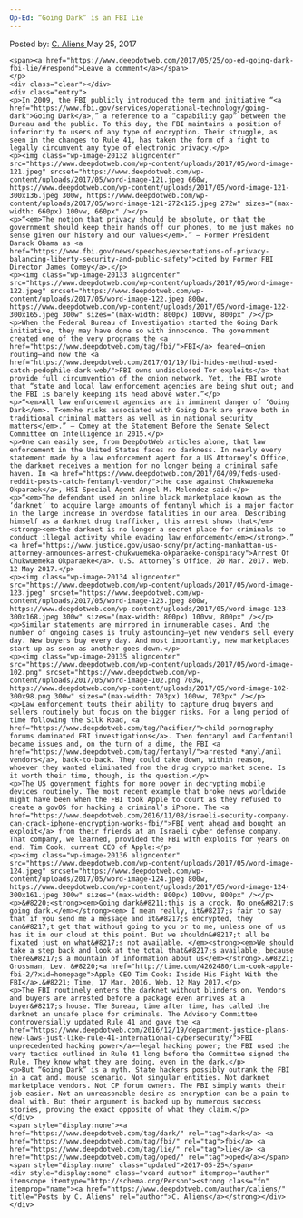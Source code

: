 ```yaml
---
Op-Ed: “Going Dark” is an FBI Lie
---
```

<article class="post-listing post-20105 post type-post status-publish format-standard has-post-thumbnail hentry  tag-dark tag-fbi tag-lie tag-oped">
    <div class="post-inner">
        <span>Posted by: <a href="https://www.deepdotweb.com/author/caliens/" title="">C. Aliens </a></span>
    <span>May 25, 2017</span>
    
    <span><a href="https://www.deepdotweb.com/2017/05/25/op-ed-going-dark-fbi-lie/#respond">Leave a comment</a></span>
    </p>
    <div class="clear"></div>
    <div class="entry">
    <p>In 2009, the FBI publicly introduced the term and initiative “<a href="https://www.fbi.gov/services/operational-technology/going-dark">Going Dark</a>,” a reference to a “capability gap” between the Bureau and the public. To this day, the FBI maintains a position of inferiority to users of any type of encryption. Their struggle, as seen in the changes to Rule 41, has taken the form of a fight to legally circumvent any type of electronic privacy.</p>
    <p><img class="wp-image-20132 aligncenter" src="https://www.deepdotweb.com/wp-content/uploads/2017/05/word-image-121.jpeg" srcset="https://www.deepdotweb.com/wp-content/uploads/2017/05/word-image-121.jpeg 660w, https://www.deepdotweb.com/wp-content/uploads/2017/05/word-image-121-300x136.jpeg 300w, https://www.deepdotweb.com/wp-content/uploads/2017/05/word-image-121-272x125.jpeg 272w" sizes="(max-width: 660px) 100vw, 660px" /></p>
    <p>“<em>The notion that privacy should be absolute, or that the government should keep their hands off our phones, to me just makes no sense given our history and our values</em>.” – Former President Barack Obama as <a href="https://www.fbi.gov/news/speeches/expectations-of-privacy-balancing-liberty-security-and-public-safety">cited by Former FBI Director James Comey</a>.</p>
    <p><img class="wp-image-20133 aligncenter" src="https://www.deepdotweb.com/wp-content/uploads/2017/05/word-image-122.jpeg" srcset="https://www.deepdotweb.com/wp-content/uploads/2017/05/word-image-122.jpeg 800w, https://www.deepdotweb.com/wp-content/uploads/2017/05/word-image-122-300x165.jpeg 300w" sizes="(max-width: 800px) 100vw, 800px" /></p>
    <p>When the Federal Bureau of Investigation started the Going Dark initiative, they may have done so with innocence. The government created one of the very programs the <a href="https://www.deepdotweb.com/tag/fbi/">FBI</a> feared—onion routing—and now the <a href="https://www.deepdotweb.com/2017/01/19/fbi-hides-method-used-catch-pedophile-dark-web/">FBI owns undisclosed Tor exploits</a> that provide full circumvention of the onion network. Yet, the FBI wrote that “state and local law enforcement agencies are being shut out; and the FBI is barely keeping its head above water.”</p>
    <p>“<em>All law enforcement agencies are in imminent danger of ‘Going Dark</em>. T<em>he risks associated with Going Dark are grave both in traditional criminal matters as well as in national security matters</em>.” – Comey at the Statement Before the Senate Select Committee on Intelligence in 2015.</p>
    <p>One can easily see, from DeepDotWeb articles alone, that law enforcement in the United States faces no darkness. In nearly every statement made by a law enforcement agent for a US Attorney’s Office, the darknet receives a mention for no longer being a criminal safe haven. In <a href="https://www.deepdotweb.com/2017/04/09/feds-used-reddit-posts-catch-fentanyl-vendor/">the case against Chukwuemeka Okparaek</a>, HSI Special Agent Angel M. Melendez said:</p>
    <p>“<em>The defendant used an online black marketplace known as the ‘darknet’ to acquire large amounts of fentanyl which is a major factor in the large increase in overdose fatalities in our area. Describing himself as a darknet drug trafficker, this arrest shows that</em> <strong><em>the darknet is no longer a secret place for criminals to conduct illegal activity while evading law enforcement</em></strong>.” <a href="https://www.justice.gov/usao-sdny/pr/acting-manhattan-us-attorney-announces-arrest-chukwuemeka-okparaeke-conspiracy">Arrest Of Chukwuemeka Okparaeke</a>. U.S. Attorney’s Office, 20 Mar. 2017. Web. 12 May 2017.</p>
    <p><img class="wp-image-20134 aligncenter" src="https://www.deepdotweb.com/wp-content/uploads/2017/05/word-image-123.jpeg" srcset="https://www.deepdotweb.com/wp-content/uploads/2017/05/word-image-123.jpeg 800w, https://www.deepdotweb.com/wp-content/uploads/2017/05/word-image-123-300x168.jpeg 300w" sizes="(max-width: 800px) 100vw, 800px" /></p>
    <p>Similar statements are mirrored in innumerable cases. And the number of ongoing cases is truly astounding—yet new vendors sell every day. New buyers buy every day. And most importantly, new marketplaces start up as soon as another goes down.</p>
    <p><img class="wp-image-20135 aligncenter" src="https://www.deepdotweb.com/wp-content/uploads/2017/05/word-image-102.png" srcset="https://www.deepdotweb.com/wp-content/uploads/2017/05/word-image-102.png 703w, https://www.deepdotweb.com/wp-content/uploads/2017/05/word-image-102-300x98.png 300w" sizes="(max-width: 703px) 100vw, 703px" /></p>
    <p>Law enforcement touts their ability to capture drug buyers and sellers routinely but focus on the bigger risks. For a long period of time following the Silk Road, <a href="https://www.deepdotweb.com/tag/Pacifier/">child pornography forums dominated FBI investigations</a>. Then fentanyl and Carfentanil became issues and, on the turn of a dime, the FBI <a href="https://www.deepdotweb.com/tag/fentanyl/">arrested *anyl/anil vendors</a>, back-to-back. They could take down, within reason, whoever they wanted eliminated from the drug crypto market scene. Is it worth their time, though, is the question.</p>
    <p>The US government fights for more power in decrypting mobile devices routinely. The most recent example that broke news worldwide might have been when the FBI took Apple to court as they refused to create a govOS for hacking a criminal’s iPhone. The <a href="https://www.deepdotweb.com/2016/11/08/israeli-security-company-can-crack-iphone-encryption-works-fbi/">FBI went ahead and bought an exploit</a> from their friends at an Israeli cyber defense company. That company, we learned, provided the FBI with exploits for years on end. Tim Cook, current CEO of Apple:</p>
    <p><img class="wp-image-20136 aligncenter" src="https://www.deepdotweb.com/wp-content/uploads/2017/05/word-image-124.jpeg" srcset="https://www.deepdotweb.com/wp-content/uploads/2017/05/word-image-124.jpeg 800w, https://www.deepdotweb.com/wp-content/uploads/2017/05/word-image-124-300x161.jpeg 300w" sizes="(max-width: 800px) 100vw, 800px" /></p>
    <p>&#8220;<strong><em>Going dark&#8211;this is a crock. No one&#8217;s going dark.</em></strong><em> I mean really, it&#8217;s fair to say that if you send me a message and it&#8217;s encrypted, they can&#8217;t get that without going to you or to me, unless one of us has it in our cloud at this point. But we shouldn&#8217;t all be fixated just on what&#8217;s not available. </em><strong><em>We should take a step back and look at the total that&#8217;s available, because there&#8217;s a mountain of information about us</em></strong>.&#8221; Grossman, Lev. &#8220;<a href="http://time.com/4262480/tim-cook-apple-fbi-2/?xid=homepage">Apple CEO Tim Cook: Inside His Fight With the FBI</a>.&#8221; Time, 17 Mar. 2016. Web. 12 May 2017.</p>
    <p>The FBI routinely enters the darknet without blinders on. Vendors and buyers are arrested before a package even arrives at a buyer&#8217;s house. The Bureau, time after time, has called the darknet an unsafe place for criminals. The Advisory Committee controversially updated Rule 41 and gave the <a href="https://www.deepdotweb.com/2016/12/19/department-justice-plans-new-laws-just-like-rule-41-international-cybersecurity/">FBI unprecedented hacking power</a>—legal hacking power; the FBI used the very tactics outlined in Rule 41 long before the Committee signed the Rule. They know what they are doing, even in the dark.</p>
    <p>But “Going Dark” is a myth. State hackers possibly outrank the FBI in a cat and. mouse scenario. Not singular entities. Not darknet marketplace vendors. Not CP forum owners. The FBI simply wants their job easier. Not an unreasonable desire as encryption can be a pain to deal with. But their argument is backed up by numerous success stories, proving the exact opposite of what they claim.</p>
    </div>
    <span style="display:none"><a href="https://www.deepdotweb.com/tag/dark/" rel="tag">dark</a> <a href="https://www.deepdotweb.com/tag/fbi/" rel="tag">fbi</a> <a href="https://www.deepdotweb.com/tag/lie/" rel="tag">lie</a> <a href="https://www.deepdotweb.com/tag/oped/" rel="tag">oped</a></span> <span style="display:none" class="updated">2017-05-25</span>
    <div style="display:none" class="vcard author" itemprop="author" itemscope itemtype="http://schema.org/Person"><strong class="fn" itemprop="name"><a href="https://www.deepdotweb.com/author/caliens/" title="Posts by C. Aliens" rel="author">C. Aliens</a></strong></div>
    </div>
</article>

